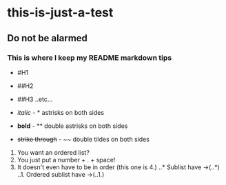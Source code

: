 # this-is-just-a-test
## Do not be alarmed
### This is where I keep my README markdown tips 


* #H1
* ##H2
* ##H3
..etc...

* *italic* - * astrisks on both sides
* **bold** - ** double astrisks on both sides
* ~~strike through~~ - ~~ double tildes on both sides
1. You want an ordered list?
2. You just put a number + . + space!
4. It doesn't even have to be in order (this one is 4.)
..* Sublist have ->(..*)
..1. Ordered sublist have ->(..1.)


